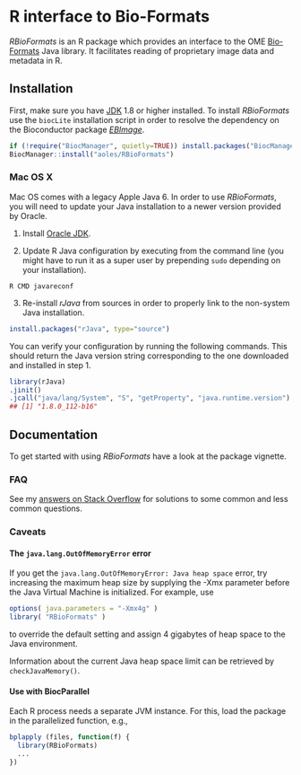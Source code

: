 # R interface to Bio-Formats

*RBioFormats* is an R package which provides an interface to the OME [Bio-Formats](https://github.com/ome/bioformats) Java library. It facilitates reading of proprietary image data and metadata in R.

## Installation

First, make sure you have [JDK](http://www.oracle.com/technetwork/java/javase/downloads/index.html) 1.8 or higher installed.
To install *RBioFormats* use the `biocLite` installation script in order to resolve the dependency on the Bioconductor package *[EBImage](http://biocondcutor.org/packages/EBImage)*.

```r
if (!require("BiocManager", quietly=TRUE)) install.packages("BiocManager")
BiocManager::install("aoles/RBioFormats")
```

### Mac OS X

Mac OS comes with a legacy Apple Java 6. In order to use *RBioFormats*, you will need to update your Java installation to a newer version provided by Oracle.

1. Install [Oracle JDK](http://www.oracle.com/technetwork/java/javase/downloads/index.html).

2. Update R Java configuration by executing from the command line (you might have to run it as a super user by prepending `sudo` depending on your installation).
```
R CMD javareconf
```

3. Re-install *rJava* from sources in order to properly link to the non-system
Java installation.
```r
install.packages("rJava", type="source")
```

You can verify your configuration by running the following commands. This should return the Java version string corresponding to the one downloaded and installed in step 1.

```r
library(rJava)
.jinit()
.jcall("java/lang/System", "S", "getProperty", "java.runtime.version")
## [1] "1.8.0_112-b16" 
```

## Documentation

To get started with using *RBioFormats* have a look at the package vignette.

### FAQ

See my [answers on Stack Overflow](http://stackoverflow.com/search?q=user:A2792099+rbioformats) for solutions to some common and less common questions.

### Caveats

#### The `java.lang.OutOfMemoryError` error

If you get the `java.lang.OutOfMemoryError: Java heap space` error, try increasing the maximum heap size by supplying the -Xmx parameter before the Java Virtual Machine is initialized. For example, use

```r
options( java.parameters = "-Xmx4g" )
library( "RBioFormats" )
```

to override the default setting and assign 4 gigabytes of heap space to the Java environment.

Information about the current Java heap space limit can be retrieved by `checkJavaMemory()`.

#### Use with BiocParallel

Each R process needs a separate JVM instance. For this, load the package in the parallelized function, e.g.,

```r
bplapply (files, function(f) {
  library(RBioFormats)
  ...
})
```
